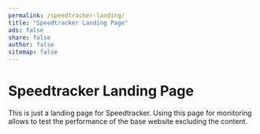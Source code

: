 ```yaml
---
permalink: /speedtracker-landing/
title: "Speedtracker Landing Page"
ads: false
share: false
author: false
sitemap: false
---
```


# Speedtracker Landing Page

This is just a landing page for Speedtracker. Using this page for monitoring allows to test the performance of the base website excluding the content.
